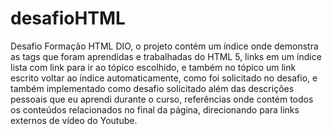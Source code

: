 # desafioHTML
Desafio Formação HTML DIO, o projeto contém um índice onde demonstra as tags que foram aprendidas e trabalhadas do HTML 5, links em um índice lista com link para ir ao tópico escolhido, e também no tópico um link escrito voltar ao índice automaticamente, como foi solicitado no desafio, e também implementado como desafio solicitado além das descrições pessoais que eu aprendi durante o curso, referências onde contém todos os conteúdos relacionados no final da página, direcionando para links externos de vídeo do Youtube.

